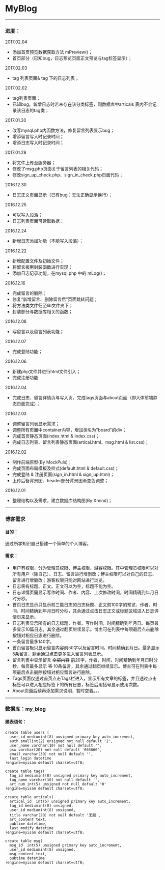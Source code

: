 # MyBlog

***
### 进度：
2017.02.04
* 添加首页预览数据获取方法 mPreview()；
* 首页部分（已知bug，日志预览页面正文预览与tag标签显示）；

2017.02.03
* tag 列表页面& tag 下的日志列表；

2017.02.02
* tag列表页面；
* 已知bug，新增日志时若未存在该分类标签，则数据库中articals 表内不会记录该日志的tag类；

2017.01.30
* 改写mysql.php内函数方法，修复留言列表显示bug；
* 增添留言写入时记录时间；
* 增添日志写入时记录时间；

2017.01.29
* 将文件上传至服务器；
* 修改了msg.php页面关于留言列表的相关代码；
* 修改sign_up_check.php、sign_in_check.php页面代码；

2016.12.30
* 日志正文页面显示（已有bug：无法正确显示换行）；

2016.12.25
* 可以写入段落；
* 日志列表页面可读取数据；

2016.12.24
* 新增日志添加功能（不能写入段落）；

2016.12.22
* 新增配置文件及初始文件；
* 将留言板用封装函数进行实现；
* 添加日志记录功能，在mysql.php 中的 mLog()；

2016.12.16
* 完成留言的删除；
* 修复“新增留言、删除留言后”页面跳转问题；
* 将方法类文件归至lib文件夹下；
* 封装部分与数据库相关的函数；

2016.12.08
* 写留言以及留言列表功能；

2016.12.07
* 完成登陆功能；

2016.12.06
* 新建php文件并进行html文件引入；
* 完成注册功能

2016.12.04
* 完成日志、留言详情页与写入页，完成tags页面与about页面（即大体前端静态页面完成）；

2016.12.03
* 调整留言列表显示需求；
* 调整所有页面中container内容，增加类名为"board"的div；
* 完成首页静态页面(index.html & index.css)；
* 完成日志列表、留言列表静态页面(artical.html、msg.html & list.css)；

2016.12.02
* 制作前端原型(By MockPuls)；
* 完成页面布局模板及样式(default.html & default.css)；
* 完成登陆 & 注册页面(sign_in.html & sign_up.html)；
* 上传后备背景图、header部分背景图渐变色调整；

2016.12.01
* 整理结构以及需求，建立数据库结构图(By Xmind)；

***
### 博客需求
#### 目的：
通过所学知识自己搭建一个简单的个人博客。
#### 需求：
* 用户有权限，分为管理员权限、博主权限、游客权限。其中管理员权限可以对所有用户（除自己）、日志、留言进行增删改；博主权限可以对自己的日志、留言进行增删改；游客权限只能对网站进行浏览。
* 日志需有标题、正文。正文可以为空，标题不能为空。
* 日志详情页需显示写作时间、作者、内容、上次修改时间，时间精确到年月日时分秒。
* 首页日志显示只显示前三篇日志的日志标题、正文前100字的预览、作者、时间，时间精确到年月日时分秒，其余通过点击日志正文或标题区域进入日志详情页来显示。
* 日志列表显示所有的日志标题、作者、写作时间，时间精确到年月日。每页最多显示10篇日志，其余通过翻页继续显示。博主可在列表中每项最后点击删除按钮对相应日志进行删除。
* 一条留言最多140字。
* 首页留言板只显示留言内容前50字以及留言时间，时间精确到月日。最多显示5条留言，剩余通过点击更多进入留言列表显示。
* 留言列表中显示留言 ~~全部内容~~ 前20字，作者，时间，时间精确到年月日时分秒。每页最多显示 ~~15~~ 10条留言，其余通过翻页继续显示。博主可在列表中每项最后点击删除按钮对相应留言进行删除。
* Tags页面仅通过首页点击Tags栏进入，显示所有文章的标签，并且通过点击标签可以进入相应标签下的所有日志，标签后用括号显示使用次数。
* About页面后续再添加需求说明，暂时空着。。。

***
### 数据库：my_blog
#### 建表语句：

    create table users (
      user_id mediumint(8) unsigned primary key auto_increment,
      auth smallint(2) unsigned not null default '2',
      user_name varchar(10) not null default '',
      psw varchar(20) not null default '666666',
      email varchar(30) not null default '',
      last_login datetime
    )engine=myisam default charset=utf8;

    create table tags(
      tag_id mediumint(8) unsigned primary key auto_increment,
      tag_name varchar(10) not null default '',
      art_num int(5) unsigned not null default '0'
    )engine=myisam default charset=utf8;

    create table articals(
      artical_id  int(5) unsigned primary key auto_increment,
      tag_id mediumint(8) unsigned,
      user_id mediumint(8) unsigned,
      title varchar(20) not null default '无题',
      art_content text,
      pubtime datetime,
      last_modify datetime
    )engine=myisam default charset=utf8;

    create table msg(
      msg_id  int(5) unsigned primary key auto_increment,
      user_id mediumint(8) unsigned,
      msg_content text,
      pubtime datetime
    )engine=myisam default charset=utf8;
